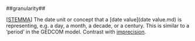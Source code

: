 ##granularity##

\[[STEMMA](SOURCES.md#STEMMA)\] The date unit or concept that a [date value](date value.md) is representing, e.g. a day, a month, a decade, or a century. This is similar to a ‘period’ in the GEDCOM model. Contrast with [imprecision](imprecision.md).
